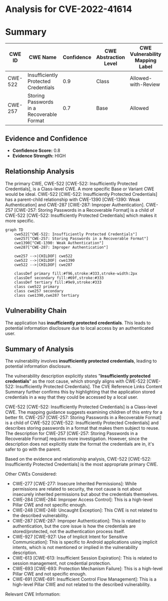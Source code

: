 # Analysis for CVE-2022-41614

# Summary
| CWE ID | CWE Name | Confidence | CWE Abstraction Level | CWE Vulnerability Mapping Label | CWE-Vulnerability Mapping Notes |
|---|---|---|---|---|---|
| CWE-522 | Insufficiently Protected Credentials | 0.9 | Class | Allowed-with-Review | Primary CWE |
| CWE-257 | Storing Passwords in a Recoverable Format | 0.7 | Base | Allowed | Secondary Candidate |

## Evidence and Confidence

*   **Confidence Score:** 0.8
*   **Evidence Strength:** HIGH

## Relationship Analysis
The primary CWE, CWE-522 [CWE-522: Insufficiently Protected Credentials], is a Class-level CWE. A more specific Base or Variant CWE would be ideal. CWE-522 [CWE-522: Insufficiently Protected Credentials] has a parent-child relationship with CWE-1390 [CWE-1390: Weak Authentication] and CWE-287 [CWE-287: Improper Authentication]. CWE-257 [CWE-257: Storing Passwords in a Recoverable Format] is a child of CWE-522 [CWE-522: Insufficiently Protected Credentials] which makes it more specific.

```mermaid
graph TD
    cwe522["CWE-522: Insufficiently Protected Credentials"]
    cwe257["CWE-257: Storing Passwords in a Recoverable Format"]
    cwe1390["CWE-1390: Weak Authentication"]
    cwe287["CWE-287: Improper Authentication"]

    cwe257 -->|CHILDOF| cwe522
    cwe522 -->|CHILDOF| cwe1390
    cwe522 -->|CHILDOF| cwe287

    classDef primary fill:#f96,stroke:#333,stroke-width:2px
    classDef secondary fill:#69f,stroke:#333
    classDef tertiary fill:#9e9,stroke:#333
    class cwe522 primary
    class cwe257 secondary
    class cwe1390,cwe287 tertiary
```

## Vulnerability Chain
The application has **insufficiently protected credentials**. This leads to potential information disclosure due to local access by an authenticated user.

## Summary of Analysis
The vulnerability involves **insufficiently protected credentials**, leading to potential information disclosure.

The vulnerability description explicitly states "**Insufficiently protected credentials**" as the root cause, which strongly aligns with CWE-522 [CWE-522: Insufficiently Protected Credentials]. The CVE Reference Links Content Summary further confirms this by highlighting that the application stored credentials in a way that they could be accessed by a local user.

CWE-522 [CWE-522: Insufficiently Protected Credentials] is a Class-level CWE. The mapping guidance suggests examining children of this entry for a better fit. CWE-257 [CWE-257: Storing Passwords in a Recoverable Format] is a child of CWE-522 [CWE-522: Insufficiently Protected Credentials] and describes storing passwords in a format that makes them subject to reuse. The description for CWE-257 [CWE-257: Storing Passwords in a Recoverable Format] requires more investigation. However, since the description does not explicitly state the format the credentials are in, it's safer to go with the parent.

Based on the evidence and relationship analysis, CWE-522 [CWE-522: Insufficiently Protected Credentials] is the most appropriate primary CWE.

Other CWEs Considered:
*   CWE-277 [CWE-277: Insecure Inherited Permissions]: While permissions are related to security, the root cause is not about insecurely inherited permissions but about the credentials themselves.
*   CWE-284 [CWE-284: Improper Access Control]: This is a high-level Pillar CWE and not specific enough.
*   CWE-248 [CWE-248: Uncaught Exception]: This CWE is not related to the described vulnerability.
*   CWE-287 [CWE-287: Improper Authentication]: This is related to authentication, but the core issue is how the credentials are stored/protected, not the authentication process itself.
*   CWE-927 [CWE-927: Use of Implicit Intent for Sensitive Communication]: This is specific to Android applications using implicit intents, which is not mentioned or implied in the vulnerability description.
*   CWE-613 [CWE-613: Insufficient Session Expiration]: This is related to session management, not credential protection.
*   CWE-693 [CWE-693: Protection Mechanism Failure]: This is a high-level Pillar CWE and not specific enough.
*   CWE-691 [CWE-691: Insufficient Control Flow Management]: This is a high-level Pillar CWE and not related to the described vulnerability.

Relevant CWE Information: